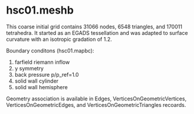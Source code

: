 
# hsc01.meshb

This coarse initial grid contains 31066 nodes, 6548 triangles, and
170011 tetrahedra. It started as an EGADS tessellation and was adapted
to surface curvature with an isotropic gradation of 1.2.

Boundary conditons (hsc01.mapbc):
1. farfield riemann inflow
2. y symmetry
3. back pressure p/p_ref=1.0
4. solid wall cylinder
5. solid wall hemisphere

Geometry association is available in Edges,
VerticesOnGeometricVertices, VerticesOnGeometricEdges, and
VerticesOnGeometricTriangles recoards.